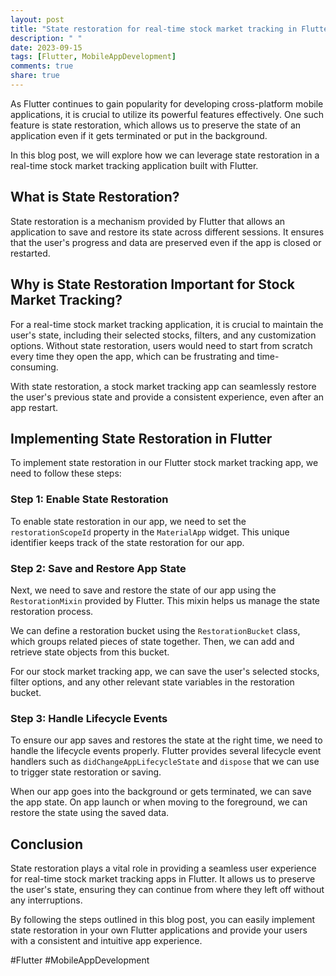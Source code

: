 ```yaml
---
layout: post
title: "State restoration for real-time stock market tracking in Flutter"
description: " "
date: 2023-09-15
tags: [Flutter, MobileAppDevelopment]
comments: true
share: true
---
```


As Flutter continues to gain popularity for developing cross-platform mobile applications, it is crucial to utilize its powerful features effectively. One such feature is state restoration, which allows us to preserve the state of an application even if it gets terminated or put in the background.

In this blog post, we will explore how we can leverage state restoration in a real-time stock market tracking application built with Flutter.

## What is State Restoration?

State restoration is a mechanism provided by Flutter that allows an application to save and restore its state across different sessions. It ensures that the user's progress and data are preserved even if the app is closed or restarted.

## Why is State Restoration Important for Stock Market Tracking?

For a real-time stock market tracking application, it is crucial to maintain the user's state, including their selected stocks, filters, and any customization options. Without state restoration, users would need to start from scratch every time they open the app, which can be frustrating and time-consuming.

With state restoration, a stock market tracking app can seamlessly restore the user's previous state and provide a consistent experience, even after an app restart.

## Implementing State Restoration in Flutter

To implement state restoration in our Flutter stock market tracking app, we need to follow these steps:

### Step 1: Enable State Restoration

To enable state restoration in our app, we need to set the `restorationScopeId` property in the `MaterialApp` widget. This unique identifier keeps track of the state restoration for our app.

### Step 2: Save and Restore App State

Next, we need to save and restore the state of our app using the `RestorationMixin` provided by Flutter. This mixin helps us manage the state restoration process.

We can define a restoration bucket using the `RestorationBucket` class, which groups related pieces of state together. Then, we can add and retrieve state objects from this bucket.

For our stock market tracking app, we can save the user's selected stocks, filter options, and any other relevant state variables in the restoration bucket.

### Step 3: Handle Lifecycle Events

To ensure our app saves and restores the state at the right time, we need to handle the lifecycle events properly. Flutter provides several lifecycle event handlers such as `didChangeAppLifecycleState` and `dispose` that we can use to trigger state restoration or saving.

When our app goes into the background or gets terminated, we can save the app state. On app launch or when moving to the foreground, we can restore the state using the saved data.

## Conclusion

State restoration plays a vital role in providing a seamless user experience for real-time stock market tracking apps in Flutter. It allows us to preserve the user's state, ensuring they can continue from where they left off without any interruptions.

By following the steps outlined in this blog post, you can easily implement state restoration in your own Flutter applications and provide your users with a consistent and intuitive app experience.

#Flutter #MobileAppDevelopment